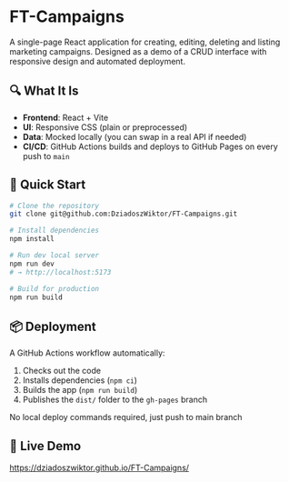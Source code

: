 # FT-Campaigns

A single-page React application for creating, editing, deleting and listing marketing campaigns. Designed as a demo of a CRUD interface with responsive design and automated deployment.



## 🔍 What It Is

- **Frontend**: React + Vite  
- **UI**: Responsive CSS (plain or preprocessed)  
- **Data**: Mocked locally (you can swap in a real API if needed)  
- **CI/CD**: GitHub Actions builds and deploys to GitHub Pages on every push to `main`


## 🚀 Quick Start

```bash
# Clone the repository
git clone git@github.com:DziadoszWiktor/FT-Campaigns.git

# Install dependencies
npm install

# Run dev local server
npm run dev
# → http://localhost:5173

# Build for production
npm run build
```


## 📦 Deployment

A GitHub Actions workflow automatically:
1. Checks out the code  
2. Installs dependencies (`npm ci`)  
3. Builds the app (`npm run build`)  
4. Publishes the `dist/` folder to the `gh-pages` branch  

No local deploy commands required, just push to main branch

## 🔗 Live Demo

https://dziadoszwiktor.github.io/FT-Campaigns/
